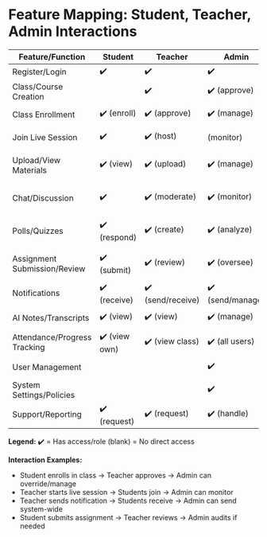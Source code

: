 # Feature Mapping: Student, Teacher, Admin Interactions

| Feature/Function             | Student       | Teacher           | Admin            | Interaction/Connection                           |
| ---------------------------- | ------------- | ----------------- | ---------------- | ------------------------------------------------ |
| Register/Login               | ✔️            | ✔️                | ✔️               | All roles access system                          |
| Class/Course Creation        |               | ✔️                | ✔️ (approve)     | Teacher creates, admin approves                  |
| Class Enrollment             | ✔️ (enroll)   | ✔️ (approve)      | ✔️ (manage)      | Student requests, teacher/admin manage           |
| Join Live Session            | ✔️            | ✔️ (host)         | (monitor)        | Teacher hosts, students join, admin monitors     |
| Upload/View Materials        | ✔️ (view)     | ✔️ (upload)       | ✔️ (manage)      | Teacher uploads, students view, admin oversees   |
| Chat/Discussion              | ✔️            | ✔️ (moderate)     | ✔️ (monitor)     | All interact, teacher/admin moderate             |
| Polls/Quizzes                | ✔️ (respond)  | ✔️ (create)       | ✔️ (analyze)     | Teacher creates, students respond, admin reviews |
| Assignment Submission/Review | ✔️ (submit)   | ✔️ (review)       | ✔️ (oversee)     | Student submits, teacher reviews, admin audits   |
| Notifications                | ✔️ (receive)  | ✔️ (send/receive) | ✔️ (send/manage) | Teacher/admin send, students receive             |
| AI Notes/Transcripts         | ✔️ (view)     | ✔️ (view)         | ✔️ (manage)      | All access, admin manages                        |
| Attendance/Progress Tracking | ✔️ (view own) | ✔️ (view class)   | ✔️ (all users)   | Teacher/admin track, students view own           |
| User Management              |               |                   | ✔️               | Admin manages all users                          |
| System Settings/Policies     |               |                   | ✔️               | Admin configures                                 |
| Support/Reporting            | ✔️ (request)  | ✔️ (request)      | ✔️ (handle)      | Students/teachers request, admin handles         |

**Legend:**
✔️ = Has access/role
(blank) = No direct access

**Interaction Examples:**

- Student enrolls in class → Teacher approves → Admin can override/manage
- Teacher starts live session → Students join → Admin can monitor
- Teacher sends notification → Students receive → Admin can send system-wide
- Student submits assignment → Teacher reviews → Admin audits if needed
